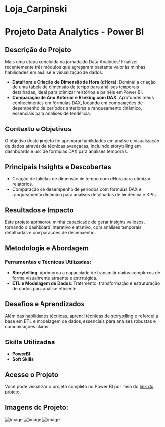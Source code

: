 # Loja_Carpinski

# Projeto Data Analytics - Power BI

## Descrição do Projeto
Mais uma etapa concluída na jornada do Data Analytics! Finalizei recentemente três módulos que agregaram bastante valor às minhas habilidades em análise e visualização de dados.

- **DataHora e Criação de Dimensão de Hora (dHora)**: Dominei a criação de uma tabela de dimensão de tempo para análises temporais detalhadas, ideal para otimizar relatórios e painéis em Power BI.
- **Comparação de Ano Anterior e Ranking com DAX**: Aprofundei meus conhecimentos em fórmulas DAX, focando em comparações de desempenho de períodos anteriores e ranqueamento dinâmico, essenciais para análises de tendência.

## Contexto e Objetivos
O objetivo deste projeto foi aprimorar habilidades em análise e visualização de dados através de técnicas avançadas, incluindo storytelling em dashboards e uso de fórmulas DAX para análises temporais.

## Principais Insights e Descobertas
- Criação de tabelas de dimensão de tempo com dHora para otimizar relatórios.
- Comparação de desempenho de períodos com fórmulas DAX e ranqueamento dinâmico para análises detalhadas de tendência e KPIs.

## Resultados e Impacto
Este projeto aprimorou minha capacidade de gerar insights valiosos, tornando o dashboard interativo e atrativo, com análises temporais detalhadas e comparações de desempenho.

## Metodologia e Abordagem
### Ferramentas e Técnicas Utilizadas:
- **Storytelling**: Aprimorou a capacidade de transmitir dados complexos de forma visualmente atraente e estratégica.
- **ETL e Modelagem de Dados**: Tratamento, transformação e estruturação de dados para análise eficiente.

## Desafios e Aprendizados
Além das habilidades técnicas, aprendi técnicas de storytelling e reforcei a base em ETL e modelagem de dados, essenciais para análises robustas e comunicações claras.

## Skills Utilizadas
- **PowerBI**
- **Soft Skills**

## Acesse o Projeto
Você pode visualizar o projeto completo no Power BI por meio do [link do projeto](https://app.powerbi.com/groups/me/reports/6248f2e1-ffd7-4cae-aa2e-9339cd709b3d/8d703b9aa377ef6b036f?ctid=ad594b64-4b5a-4ce5-95ba-bb7a37b9a86c&experience=power-bi).

## Imagens do Projeto:

![image](https://github.com/user-attachments/assets/82f99a0a-10fc-4b5b-8e45-8f06f295bdc5)
![image](https://github.com/user-attachments/assets/21add58c-bce3-4d23-abab-41783e1f8ec1)
![image](https://github.com/user-attachments/assets/5aeeccbd-5082-4235-8934-6e513a334814)





